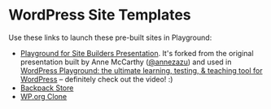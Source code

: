 # WordPress Site Templates

Use these links to launch these pre-built sites in Playground:

* [Playground for Site Builders Presentation](https://playground.wordpress.net/?import-site=https%3A%2F%2Fraw.githubusercontent.com%2Fadamziel%2Fplayground-sites%2Fmain%2Fplayground-for-site-builders%2Fplayground.zip). It's forked from the original presentation built by Anne McCarthy ([@annezazu](https://github.com/annezazu/)) and used in [WordPress Playground: the ultimate learning, testing, & teaching tool for WordPress](https://www.youtube.com/watch?v=dN_LaenY8bI) – definitely check out the video! :)
* [Backpack Store](https://playground.wordpress.net/?import-site=https%3A%2F%2Fraw.githubusercontent.com%2Fadamziel%2Fplayground-sites%2Fmain%2Fwoocommerce-backpacks%2Fplayground.zip)
* [WP.org Clone](https://playground.wordpress.net/?import-site=https%3A%2F%2Fraw.githubusercontent.com%2Fadamziel%2Fplayground-sites%2Fmain%2Fwporg-clone%2Fplayground.zip)
